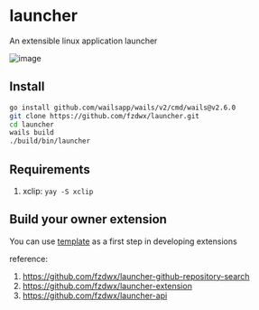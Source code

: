 # launcher

An extensible linux application launcher

![image](.github/img.png)

## Install

```bash
go install github.com/wailsapp/wails/v2/cmd/wails@v2.6.0
git clone https://github.com/fzdwx/launcher.git
cd launcher
wails build  
./build/bin/launcher
```

## Requirements

1. xclip: `yay -S xclip`

## Build your owner extension

You can use  [template](https://github.com/fzdwx/launcher-extension-sample) as a first step in developing extensions

reference:

1. https://github.com/fzdwx/launcher-github-repository-search
2. https://github.com/fzdwx/launcher-extension
3. https://github.com/fzdwx/launcher-api
